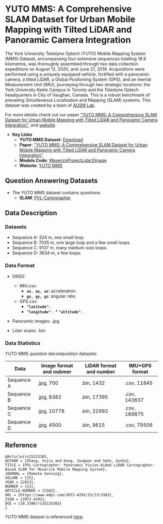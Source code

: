 # YUTO MMS: A Comprehensive SLAM Dataset for Urban Mobile Mapping with Tilted LiDAR and Panoramic Camera Integration

The York University Teledyne Optech (YUTO) Mobile Mapping System (MMS) Dataset, encompassing four extensive sequences totalling 18.9 kilometres, was thoroughly assembled through two data collection expeditions on August 12,
2020, and June 21, 2019. Acquisitions were performed using a uniquely equipped vehicle, fortified with a panoramic camera, a tilted LiDAR, a Global Positioning System (GPS), and an Inertial Measurement Unit (IMU), journeying through
two strategic locations: the York University Keele Campus in Toronto and the Teledyne Optech headquarters in City of Vaughan, Canada. This is a robust benchmark of prevailing Simultaneous Localization and Mapping (SLAM) systems. 
This dataset was created by a team of [AUSM Lab](https://gunhosohn.me/).

For more details check out our paper ["YUTO MMS: A Comprehensive SLAM Dataset for Urban Mobile Mapping with Tilted LiDAR and Panoramic Camera Integration"](https://arxiv.org/abs/2001.11770v1), and [website](https://ausmlab.github.io/yutomms/).


* **Key Links**
	* **YUTO MMS Dataset**: [Download](https://ausmlab.github.io/yutomms/download.html)
	* **Paper**: ["YUTO MMS: A Comprehensive SLAM Dataset for Urban Mobile Mapping with Tilted LiDAR and Panoramic Camera Integration"](https://www.researchgate.net/profile/Yujia-Zhang-29)
	* **Models Code**: [MaverickProjectLidar2Image](https://github.com/yujiazhang777/MaverickProjectLidar2Image)
	* **Website**: [YUTO MMS](https://ausmlab.github.io/yutomms/)


## Question Answering Datasets

* The YUTO MMS dataset contains questions: 
	* **SLAM**: [PVL-Cartographer](https://www.mdpi.com/2072-4292/15/13/3383)
	
## Data Description

### Datasets


* Sequence A: 324 m, one small loop.
* Sequence B: 7035 m, one large loop and a few small loops.
* Sequence C: 9137 m, many medium-size loops.
* Sequence D: 3634 m, a few loops.

### Data Format

* GNSS:
	* IMU.csv:
		* **``ax, ay, az``**: acceleration.
		* **``gx, gy, gz``**: angular rate.
	* GPS.csv:
		* **``"latitude"``**: .
		* **``"longitude"``**: .
                                * **``"altitude"``**: .

* Panoramic images: .jpg.
* Lidar scans: .bin.
	

### Data Statistics

YUTO MMS question decomposition datasets:

| Data | Image format and nubmer | LiDAR format and number | IMU+GPS format |
|-----------|-------------------------|-------------------------|-------------------------|
| Sequence A | .jpg, 700     |     .bin, 1432      |    .csv, 11845    |
| Sequence B | .jpg, 8382    |    .bin, 17395     |     .csv, 143637    |
| Sequence C | .jpg, 10778  |    .bin, 22992     |     .csv,  189875  |
| Sequence D | .jpg, 4500     |    .bin, 9615       |   .csv, 79506    |


## Reference

```
@Article{rs15133383,
AUTHOR = {Zhang, Yujia and Kang, Jungwon and Sohn, Gunho},
TITLE = {PVL-Cartographer: Panoramic Vision-Aided LiDAR Cartographer-Based SLAM for Maverick Mobile Mapping System},
JOURNAL = {Remote Sensing},
VOLUME = {15},
YEAR = {2023},
NUMBER = {13},
ARTICLE-NUMBER = {3383},
URL = {https://www.mdpi.com/2072-4292/15/13/3383},
ISSN = {2072-4292},
DOI = {10.3390/rs15133383}
}
```

YUTO MMS dataset is referenced [here](https://www.researchgate.net/profile/Yujia-Zhang-29).  
